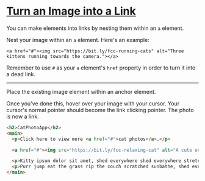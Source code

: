 # [Turn an Image into a Link](https://learn.freecodecamp.org/responsive-web-design/basic-html-and-html5/turn-an-image-into-a-link)

You can make elements into links by nesting them within an `a` element.

Nest your image within an `a` element. Here's an example:

`<a href="#"><img src="https://bit.ly/fcc-running-cats" alt="Three kittens running towards the camera."></a>`

Remember to use `#` as your `a` element's `href` property in order to turn it into a dead link.

---

Place the existing image element within an anchor element.

Once you've done this, hover over your image with your cursor. Your cursor's normal pointer should become the link clicking pointer. The photo is now a link.

```html
<h2>CatPhotoApp</h2>
<main>
  <p>Click here to view more <a href="#">cat photos</a>.</p>

  <a href="#"><img src="https://bit.ly/fcc-relaxing-cat" alt="A cute orange cat lying on its back."></a>

  <p>Kitty ipsum dolor sit amet, shed everywhere shed everywhere stretching attack your ankles chase the red dot, hairball run catnip eat the grass sniff.</p>
  <p>Purr jump eat the grass rip the couch scratched sunbathe, shed everywhere rip the couch sleep in the sink fluffy fur catnip scratched.</p>
</main>
```
